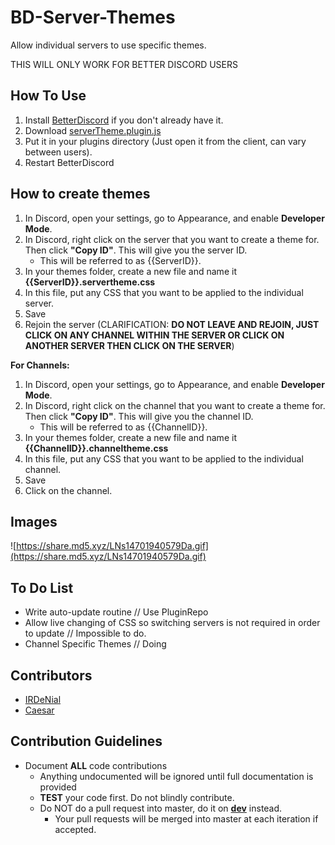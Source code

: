 # BD-Server-Themes
Allow individual servers to use specific themes.

THIS WILL ONLY WORK FOR BETTER DISCORD USERS

## How To Use
1. Install [BetterDiscord](https://betterdiscord.net/home/) if you don't already have it.
2. Download [serverTheme.plugin.js](https://raw.githubusercontent.com/IRDeNial/BD-Server-Themes/master/serverTheme.plugin.js)
3. Put it in your plugins directory (Just open it from the client, can vary between users).
4. Restart BetterDiscord

## How to create themes
1. In Discord, open your settings, go to Appearance, and enable **Developer Mode**.
2. In Discord, right click on the server that you want to create a theme for.  Then click **"Copy ID"**.  This will give you the server ID.
    * This will be referred to as {{ServerID}}.
3. In your themes folder, create a new file and name it **{{ServerID}}.servertheme.css**
4. In this file, put any CSS that you want to be applied to the individual server.
5. Save
6. Rejoin the server (CLARIFICATION: **DO NOT LEAVE AND REJOIN, JUST CLICK ON ANY CHANNEL WITHIN THE SERVER OR CLICK ON ANOTHER SERVER THEN CLICK ON THE SERVER**)

**For Channels:**
1. In Discord, open your settings, go to Appearance, and enable **Developer Mode**.
2. In Discord, right click on the channel that you want to create a theme for.  Then click **"Copy ID"**.  This will give you the channel ID.
    * This will be referred to as {{ChannelID}}.
3. In your themes folder, create a new file and name it **{{ChannelID}}.channeltheme.css**
4. In this file, put any CSS that you want to be applied to the individual channel.
5. Save
6. Click on the channel.

## Images
![https://share.md5.xyz/LNs14701940579Da.gif](https://share.md5.xyz/LNs14701940579Da.gif)

## To Do List
* Write auto-update routine // Use PluginRepo
* Allow live changing of CSS so switching servers is not required in order to update // Impossible to do.
* Channel Specific Themes // Doing

## Contributors
* [IRDeNial](https://github.com/IRDeNial/)
* [Caesar](https://github.com/TheDarkBomber/)

## Contribution Guidelines
* Document **ALL** code contributions
  * Anything undocumented will be ignored until full documentation is provided
  * **TEST** your code first.  Do not blindly contribute.
  * Do NOT do a pull request into master, do it on **[dev](https://github.com/TheDarkBomber/BD-Server-Themes/tree/dev)** instead.
    * Your pull requests will be merged into master at each iteration if accepted.
